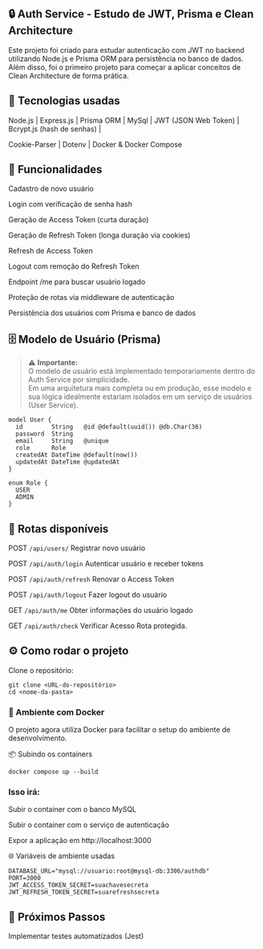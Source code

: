 ## 🔒 Auth Service - Estudo de JWT, Prisma e Clean Architecture

Este projeto foi criado para estudar autenticação com JWT no backend utilizando Node.js e Prisma ORM para persistência no banco de dados.
Além disso, foi o primeiro projeto para começar a aplicar conceitos de Clean Architecture de forma prática.

## 🚀 Tecnologias usadas
Node.js | Express.js | Prisma ORM | MySql | JWT (JSON Web Token) | Bcrypt.js (hash de senhas) | 

Cookie-Parser | Dotenv | Docker & Docker Compose



## 📑 Funcionalidades

Cadastro de novo usuário

Login com verificação de senha hash

Geração de Access Token (curta duração)

Geração de Refresh Token (longa duração via cookies)

Refresh de Access Token

Logout com remoção do Refresh Token

Endpoint /me para buscar usuário logado

Proteção de rotas via middleware de autenticação

Persistência dos usuários com Prisma e banco de dados


## 🗄️ Modelo de Usuário (Prisma)

> ⚠️ **Importante:**  
> O modelo de usuário está implementado temporariamente dentro do Auth Service por simplicidade.  
> Em uma arquitetura mais completa ou em produção, esse modelo e sua lógica idealmente estariam isolados em um serviço de usuários (User Service).


```prisma
model User {
  id        String   @id @default(uuid()) @db.Char(36)
  password  String
  email     String   @unique
  role      Role
  createdAt DateTime @default(now())
  updatedAt DateTime @updatedAt
}

enum Role {
  USER
  ADMIN
}
```
 
## 🧪 Rotas disponíveis

POST	`/api/users/`	Registrar novo usuário

POST	`/api/auth/login` 	Autenticar usuário e receber tokens

POST	`/api/auth/refresh`	Renovar o Access Token

POST	`/api/auth/logout`	Fazer logout do usuário

GET	`/api/auth/me`	Obter informações do usuário logado

GET `/api/auth/check` Verificar Acesso Rota protegida.


## ⚙️ Como rodar o projeto

Clone o repositório:

```
git clone <URL-do-repositório>
cd <nome-da-pasta>
```

### 🐳 Ambiente com Docker 
O projeto agora utiliza Docker para facilitar o setup do ambiente de desenvolvimento.

📦 Subindo os containers

```
docker compose up --build
```

### Isso irá:

Subir o container com o banco MySQL

Subir o container com o serviço de autenticação

Expor a aplicação em http://localhost:3000

🌐 Variáveis de ambiente usadas

```
DATABASE_URL="mysql://usuario:root@mysql-db:3306/authdb"
PORT=3000
JWT_ACCESS_TOKEN_SECRET=suachavesecreta
JWT_REFRESH_TOKEN_SECRET=suarefreshsecreta
```

## 🚀 Próximos Passos
Implementar testes automatizados (Jest)
